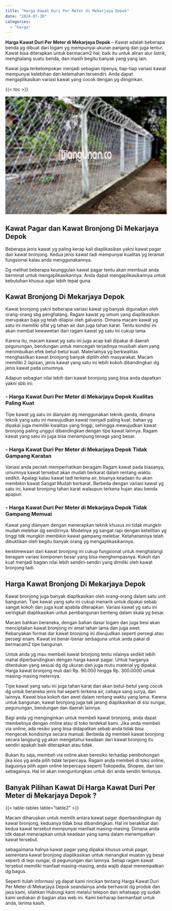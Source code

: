 ```yaml
---
title: "Harga Kawat Duri Per Meter di Mekarjaya Depok"
date: "2024-07-30"
categories: 
  - "harga"
---
```


**Harga Kawat Duri Per Meter di Mekarjaya Depok** – Kawat adalah beberapa benda yg dibuat dari logam yg mempunyai ukuran panjang dan juga lentur. Kawat bisa diterapkan untuk bermacam2 hal, baik itu untuk aliran alur listrik, menghalang suatu benda, dan masih begitu banyak yang yang lain.

Kawat juga terkelompokan menjadi sebagian tipenya, tiap-tiap variasi kawat mempunyai kelebihan dan kelemahan tersendiri. Anda dapat mengaplikasikan variasi kawat yang cocok dengan yg diinginkan.

{{< toc >}}

![Harga Kawat Duri Per Meter di Mekarjaya Depok](/images/jual-kawat-murah33.png)

## Kawat Pagar dan Kawat Bronjong Di Mekarjaya Depok

Beberapa jenis kawat yg paling kerap kali diaplikasikan yakni kawat pagar dan kawat bronjong. Kedua jenis kawat tadi mempunyai kualitas yg teramat fungsional kalau anda menggunakannya.

Dg melihat beberapa keunggulan kawat pagar tentu akan membuat anda berminat untuk mengaplikasikannya. Anda dapat mengaplikasikannya untuk kebutuhan khusus agar lebih tepat guna.

## Kawat Bronjong Di Mekarjaya Depok

Kawat bronjong yakni beberapa variasi kawat yg banyak digunakan oleh orang-orang sbg penghalang. Ragam kawat yg umum yang diaplikasikan merupakan baja yg telah dilapisi oleh galvanis. Dimana macam kawat yg satu ini memiliki sifat yg tahan air dan juga tahan karat. Tentu kondisi ini akan membat kewawetan dari ragam kawat yg satu ini cukup lama.

Karena itu, macam kawat yg satu ini juga acap kali dipakai di daerah pegunungan, bendungan untuk mencegah terjadinya musibah alam yang menimbulkan efek betul-betul kuat. Materialnya yg berkwalitas menghasilkan kawat bronjong banyak dipilih oleh masyarakat. Macam memiliki 2 lapisan, jenis kawat yang satu ini lebih kokoh dibandingkan dg jenis kawat pada umumnya.

Adapun sebagian nilai lebih dari kawat bronjong yang bisa anda dapatkan yakni sbb ini:

### \- Harga Kawat Duri Per Meter di Mekarjaya Depok Kualitas Paling Kuat

Tipe kawat yg satu ini dianyam dg menggunakan teknik ganda, dimana teknik yang satu ini mewujudkan kawat menjadi paling kuat. bahan yg dipakai juga memiliki kwalitas yang tinggi, sehingga mewujudkan kawat bronjong paling unggul dibandingkan dengan tipe kawat lainnya. Ragam kawat yang satu ini juga bisa menampung tenaga yang besar.

### \- Harga Kawat Duri Per Meter di Mekarjaya Depok Tidak Gampang Karatan

Variasi anda pernah memperhatikan beragam Ragam kawat pada biasanya, umumnya kawat tersebut akan mudah berkarat dalam rentang waktu sedikit. Apalagi kalau kawat tadi terkena air, bisanya keadaan itu akan membikin kawat Sangat Mudah berkarat. Berbeda dengan variasi kawat yg satu ini, kawat bronjong tahan karat walaupun terkena hujan atau benda apapun.

### \- Harga Kawat Duri Per Meter di Mekarjaya Depok Tidak Gampang Memuai

Kawat yang dianyam dengan menerapkan teknik khusus ini tidak mungkin mudah melebar dg sendirinya. Modelnya yg sangat rapi dengan ketelitian yg tinggi tdk mungkin membikin kawat gampang melebar. Ketahanannya telah dibuktikan oleh begitu banyak orang yg mengaplikasikannya.

keistimewaan dari kawat bronjong ini cukup fungsional untuk menghalangi beragam variasi komponen besar yang bisa menghempasnya. Kokoh dan kuat menjadi bagian nilai lebih sendiri-sendiri yang dimiliki oleh kawat bronjong tadi.

## Harga Kawat Bronjong Di Mekarjaya Depok

Kawat bronjong juga banyak diaplikasikan oleh orang-orang dalam satu unit bangunan. Tipe kawat yang satu ini cukup menarik untuk dipakai sebab sangat kokoh dan juga kuat apabila diterapkan. Variasi kawat yg satu ini seringkali diaplikasikan untuk pembangunan benteng dalam skala yg besar.

Macam bahkan beraneka, dengan bahan dasar logam dan juga besi akan menciptakan kawat bronjong ini amat tahan lama dan juga awet. Kebanyakan format dar kawat bronjong ini diwujudkan seperti persegi atau persegi enam. Kawat ini benar-benar serbaguna untuk anda pakai di bermacam2 tipe bangunan.

Untuk anda yg mau membeli kawat bronjong tentu nilainya sedikit lebih mahal diperbandingkan dengan harga kawat pagar. Untuk harganya ditentukan yang sesuai dg dg ukuran dan juga mutu material yg dipakai. Harga kawat bronjong muli dari Rp. 90.000 hingga Rp. 300.0000 untuk masing-masing meternya.

Tipe kawat yang satu ini juga tahan karat dan akan betul-betul yang cocok dg untuk beraneka jenis hal seperti terkena air, cahaya sang surya, dan lainnya. Kawat bisa kokoh dan awet dalam rentang waktu yang lama. Karena untuk bangunan, kawat bronjong juga tak jarang diaplikasikan di sisi sungai, pegunungan, bendungan dan daerah lainnya.

Bagi anda yg menginginkan untuk membeli kawat bronjong, anda dapat membelinya dengan online atau di toko terdekat kami. Jika anda membeli via online, ada resiko yang bisa didapatkan sebab anda tidak bisa mengecek kondisinya secara manual. Berbeda dg membeli kawat bronjong secara langsung yg akan mengetahui keadaan dari kawat bronjong itu sendiri apakah baik diterapkan atau tidak.

Bukan itu saja, membeli via online akan beresiko terhadap pembohongan jika kios yg anda pilih tidak terpercaya. Ragam anda membeli di toko online, bagusnya pilih agen online terpercaya seperti Tokopedia, Shopee, dan lain sebagainya. Hal ini akan menguntungkan untuk diri anda sendiri tentunya.

## Banyak Pilihan Kawat Di Harga Kawat Duri Per Meter di Mekarjaya Depok ?

{{< table-tables table="table2" >}}

Macam diharuskan untuk memlih antara kawat pagar diperbandingkan dg kawat bronjong, keduanya tidak bisa dibandingkan. Hal ini berakibat dari kedua kawat tersebut mempunyai manfaat masing-masing. Dimana anda tdk dapat menerapkan untuk keadaan yang sama dalam menempatkan kawat tersebut.

sebagaimana halnya kawat pagar yang dipakai khusus untuk pagar, sementara kawat bronjong diaplikasikan untuk menangkal muatan yg besar seperti di tepi sungai, di pegunungan dan lainnya. Setiap ragam kawat tersebut memiliki manfaat masing-masing, anda wajib dapat menempatkan dg bagus.

Seperti itulah informasi yg dapat kami rincikan tentang Harga Kawat Duri Per Meter di Mekarjaya Depok seandainya anda berhasrat dg produk dan jasa kami, silahkan Hubungi kami melalui telepon dan whatsapp yg sudah kami sediakan di bagian atas web ini. Kami berharap bermanfaat untuk anda, terima kasih.
